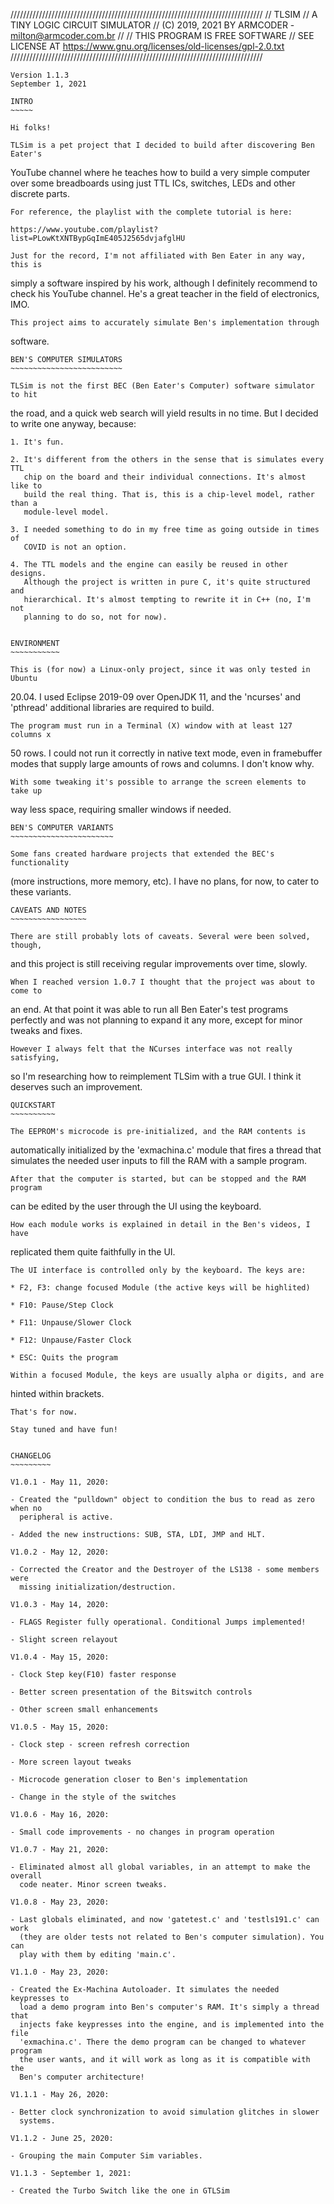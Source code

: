 ////////////////////////////////////////////////////////////////////////////////
// TLSIM
// A TINY LOGIC CIRCUIT SIMULATOR
// (C) 2019, 2021 BY ARMCODER - milton@armcoder.com.br
//
// THIS PROGRAM IS FREE SOFTWARE
// SEE LICENSE AT https://www.gnu.org/licenses/old-licenses/gpl-2.0.txt
////////////////////////////////////////////////////////////////////////////////

    Version 1.1.3
    September 1, 2021

    INTRO
    ~~~~~
    
    Hi folks!

    TLSim is a pet project that I decided to build after discovering Ben Eater's
YouTube channel where he teaches how to build a very simple computer over some
breadboards using just TTL ICs, switches, LEDs and other discrete parts.

    For reference, the playlist with the complete tutorial is here:
   
    https://www.youtube.com/playlist?list=PLowKtXNTBypGqImE405J2565dvjafglHU
   
    Just for the record, I'm not affiliated with Ben Eater in any way, this is
simply a software inspired by his work, although I definitely recommend to check
his YouTube channel. He's a great teacher in the field of electronics, IMO.

    This project aims to accurately simulate Ben's implementation through 
software.


    BEN'S COMPUTER SIMULATORS
    ~~~~~~~~~~~~~~~~~~~~~~~~~

    TLSim is not the first BEC (Ben Eater's Computer) software simulator to hit
the road, and a quick web search will yield results in no time. But I decided to
write one anyway, because:

    1. It's fun.
    
    2. It's different from the others in the sense that is simulates every TTL
       chip on the board and their individual connections. It's almost like to
       build the real thing. That is, this is a chip-level model, rather than a
       module-level model.
       
    3. I needed something to do in my free time as going outside in times of
       COVID is not an option.    
    
    4. The TTL models and the engine can easily be reused in other designs. 
       Although the project is written in pure C, it's quite structured and
       hierarchical. It's almost tempting to rewrite it in C++ (no, I'm not
       planning to do so, not for now).
       
         
    ENVIRONMENT
    ~~~~~~~~~~~    
    
    This is (for now) a Linux-only project, since it was only tested in Ubuntu
20.04. I used Eclipse 2019-09 over OpenJDK 11, and the 'ncurses' and 'pthread' 
additional libraries are required to build.

    The program must run in a Terminal (X) window with at least 127 columns x 
50 rows. I could not run it correctly in native text mode, even in framebuffer
modes that supply large amounts of rows and columns. I don't know why.   
    
    With some tweaking it's possible to arrange the screen elements to take up
way less space, requiring smaller windows if needed.
    
    
    BEN'S COMPUTER VARIANTS
    ~~~~~~~~~~~~~~~~~~~~~~~
    
    Some fans created hardware projects that extended the BEC's functionality
(more instructions, more memory, etc). I have no plans, for now, to cater to
these variants.
    
    
    CAVEATS AND NOTES
    ~~~~~~~~~~~~~~~~~
    
    There are still probably lots of caveats. Several were been solved, though, 
and this project is still receiving regular improvements over time, slowly.

    When I reached version 1.0.7 I thought that the project was about to come to
an end. At that point it was able to run all Ben Eater's test programs perfectly
and was not planning to expand it any more, except for minor tweaks and fixes.

    However I always felt that the NCurses interface was not really satisfying,
so I'm researching how to reimplement TLSim with a true GUI. I think it deserves
such an improvement.


    QUICKSTART
    ~~~~~~~~~~

    The EEPROM's microcode is pre-initialized, and the RAM contents is 
automatically initialized by the 'exmachina.c' module that fires a thread that
simulates the needed user inputs to fill the RAM with a sample program. 

    After that the computer is started, but can be stopped and the RAM program
can be edited by the user through the UI using the keyboard.
    
    How each module works is explained in detail in the Ben's videos, I have
replicated them quite faithfully in the UI.

    The UI interface is controlled only by the keyboard. The keys are:
    
    * F2, F3: change focused Module (the active keys will be highlited)
    
    * F10: Pause/Step Clock
    
    * F11: Unpause/Slower Clock
    
    * F12: Unpause/Faster Clock
    
    * ESC: Quits the program
    
    Within a focused Module, the keys are usually alpha or digits, and are 
hinted within brackets.

    That's for now.

    Stay tuned and have fun!
    
    
    CHANGELOG
    ~~~~~~~~~
    
    V1.0.1 - May 11, 2020:
    
    - Created the "pulldown" object to condition the bus to read as zero when no
      peripheral is active.
    
    - Added the new instructions: SUB, STA, LDI, JMP and HLT.
    
    V1.0.2 - May 12, 2020:
    
    - Corrected the Creator and the Destroyer of the LS138 - some members were
      missing initialization/destruction.

    V1.0.3 - May 14, 2020:
    
    - FLAGS Register fully operational. Conditional Jumps implemented!
    
    - Slight screen relayout
    
    V1.0.4 - May 15, 2020:
    
    - Clock Step key(F10) faster response

    - Better screen presentation of the Bitswitch controls
    
    - Other screen small enhancements

    V1.0.5 - May 15, 2020:

    - Clock step - screen refresh correction
    
    - More screen layout tweaks
    
    - Microcode generation closer to Ben's implementation
    
    - Change in the style of the switches
    
    V1.0.6 - May 16, 2020:
    
    - Small code improvements - no changes in program operation

    V1.0.7 - May 21, 2020:
    
    - Eliminated almost all global variables, in an attempt to make the overall 
      code neater. Minor screen tweaks.
      
    V1.0.8 - May 23, 2020:
    
    - Last globals eliminated, and now 'gatetest.c' and 'testls191.c' can work
      (they are older tests not related to Ben's computer simulation). You can
      play with them by editing 'main.c'.

    V1.1.0 - May 23, 2020:
    
    - Created the Ex-Machina Autoloader. It simulates the needed keypresses to
      load a demo program into Ben's computer's RAM. It's simply a thread that
      injects fake keypresses into the engine, and is implemented into the file
      'exmachina.c'. There the demo program can be changed to whatever program
      the user wants, and it will work as long as it is compatible with the 
      Ben's computer architecture!

    V1.1.1 - May 26, 2020:
    
    - Better clock synchronization to avoid simulation glitches in slower 
      systems.

    V1.1.2 - June 25, 2020:
    
    - Grouping the main Computer Sim variables. 

    V1.1.3 - September 1, 2021:
    
    - Created the Turbo Switch like the one in GTLSim
